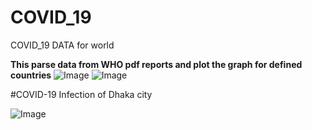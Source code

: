 # COVID_19
 COVID_19 DATA for world
 
**This parse data from WHO pdf reports and plot the graph for defined countries**
![Image](https://imgur.com/d5gECYN.jpg)
![Image](https://imgur.com/cIDdIBP.jpg)

#COVID-19 Infection of Dhaka city

![Image](https://imgur.com/h3Q2GHZ.jpg)
